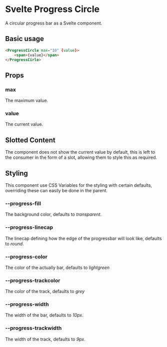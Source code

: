 # Svelte Progress Circle

A circular progress bar as a Svelte component.

## Basic usage

```html
<ProgressCircle max="10" {value}>
    <span>{value}</span>
</ProgressCirle>
```

## Props

### max

The maximum value.

### value

The current value.

## Slotted Content

The component does not show the current value by default, this is left to the consumer in the form of a slot, allowing them to style this as required.

## Styling

This component use CSS Variables for the styling with certain defaults, overriding these can easily be done in the parent.

### --progress-fill

The background color, defaults to _transparent_.

### --progress-linecap

The linecap defining how the edge of the progressbar will look like, defaults to _round_.

### --progress-color

The color of the actually bar, defaults to _lightgreen_

### --progress-trackcolor

The color of the track, defaults to _grey_

### --progress-width

The width of the bar, defaults to _10px_.

### --progress-trackwidth

The width of the track, defaults to _9px_.
